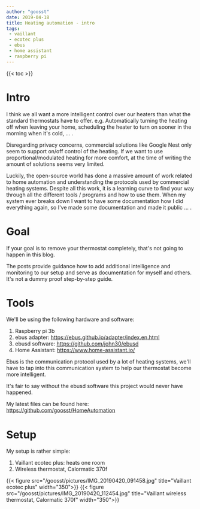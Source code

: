 ```yaml
---
author: "goosst"
date: 2019-04-18
title: Heating automation - intro
tags:
 - vaillant
 - ecotec plus
 - ebus
 - home assistant
 - raspberry pi
---
```


{{< toc >}}

# Intro
I think we all want a more intelligent control over our heaters than what the standard thermostats have to offer. e.g. Automatically turning the heating off when leaving your home, scheduling the heater to turn on sooner in the morning when it's cold, ... . 

Disregarding privacy concerns, commercial solutions like Google Nest only seem to support on/off control of the heating. If we want to use proportional/modulated heating for more comfort, at the time of writing the amount of solutions seems very limited.

Luckily, the open-source world has done a massive amount of work related to home automation and understanding the protocols used by commercial heating systems. Despite all this work, it is a learning curve to find your way through all the different tools / programs and how to use them. When my system ever breaks down I want to have some documentation how I did everything again, so I've made some documentation and made it public ... .

# Goal

If your goal is to remove your thermostat completely, that's not going to happen in this blog.

The posts provide guidance how to add additional intelligence and monitoring to our setup and serve as documentation for myself and others. It's not a dummy proof step-by-step guide. 


# Tools

We'll be using the following hardware and software:

1. Raspberry pi 3b
2. ebus adapter: https://ebus.github.io/adapter/index.en.html 
3. ebusd software: https://github.com/john30/ebusd
4. Home Assistant: https://www.home-assistant.io/

Ebus is the communication protocol used by a lot of heating systems, we'll have to tap into this communication system to help our thermostat become more intelligent.

It's fair to say without the ebusd software this project would never have happened.

My latest files can be found here: https://github.com/goosst/HomeAutomation 

# Setup

My setup is rather simple:

1. Vaillant ecotec plus: heats one room
2. Wireless thermostat, Calormatic 370f


{{< figure src="/goosst/pictures/IMG_20190420_091458.jpg" title="Vaillant ecotec plus" width="350">}}
{{< figure src="/goosst/pictures/IMG_20190420_112454.jpg" title="Vaillant wireless thermostat, Calormatic 370f" width="350">}}




